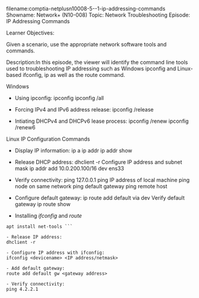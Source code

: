 filename:comptia-netplusn10008-5--1-ip-addressing-commands Showname: Network+ (N10-008) Topic: Network Troubleshooting Episode: IP Addressing Commands

Learner Objectives:

Given a scenario, use the appropriate network software tools and commands.

Description:In this episode, the viewer will identify the command line tools used to troubleshooting IP addressing such as Windows ipconfig and Linux-based ifconfig, ip as well as the route command.

Windows

- Using ipconfig:
ipconfig
ipconfig /all

- Forcing IPv4 and IPv6 address release:
ipconfig /release

- Intiating DHCPv4 and DHCPv6 lease process:
ipconfig /renew
ipconfig /renew6


Linux IP Configuration Commands

- Display IP information:
ip a
ip addr
ip addr show

- Release DHCP address:
dhclient -r
Configure IP address and subnet mask
ip addr add 10.0.200.100/16 dev ens33

- Verify connectivity:
ping 127.0.0.1
ping IP address of local machine
ping node on same network
ping default gateway
ping remote host

- Configure default gateway:
ip route add default via <IP address> dev <devicename>
Verify default gateway
ip route show
 + Installing *ifconfig* and *route*
 ```
apt install net-tools ```

- Release IP address:
dhclient -r

- Configure IP address with ifconfig:
ifconfig <devicename> <IP address/netmask>

- Add default gateway:
route add default gw <gateway address>

- Verify connectivity:
ping 4.2.2.1